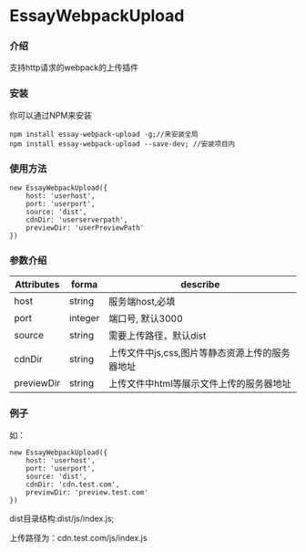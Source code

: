 # EssayWebpackUpload
### 介绍
支持http请求的webpack的上传插件

### 安装
你可以通过NPM来安装
```
npm install essay-webpack-upload -g;//来安装全局
npm install essay-webpack-upload --save-dev; //安装项目内
```

### 使用方法

```
new EssayWebpackUpload({
    host: 'userhost',
    port: 'userport',
    source: 'dist',
    cdnDir: 'userserverpath',
    previewDir: 'userPreviewPath'
})
```

### 参数介绍
|Attributes|forma|describe
|---|---|---|
|host| string| 服务端host,必填
|port| integer| 端口号, 默认3000
|source| string| 需要上传路径，默认dist
|cdnDir| string| 上传文件中js,css,图片等静态资源上传的服务器地址
|previewDir| string| 上传文件中html等展示文件上传的服务器地址

### 例子
如：
```
new EssayWebpackUpload({
    host: 'userhost',
    port: 'userport',
    source: 'dist',
    cdnDir: 'cdn.test.com',
    previewDir: 'preview.test.com'
})
```
dist目录结构:dist/js/index.js;

上传路径为：cdn.test.com/js/index.js

